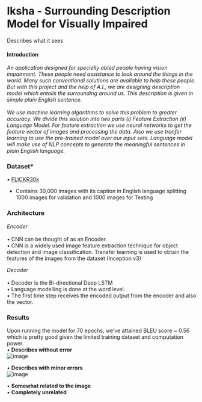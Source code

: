 # Iksha - Surrounding Description Model for Visually Impaired
Describes what it sees </br>
#### Introduction </br>
*An application designed for specially abled people having vision
impairment. These people need assistance to look around the things in the world.
Many such conventional solutions are available to help these people. But with this
project and the help of A.I., we are designing description model which entails the
surrounding around us. This description is given in simple plain English sentence.</br></br>
We use machine learning algorithms to solve this problem to greater accuracy.
We divide this solution into two parts (i) Feature Extraction (ii) Language Model.
For feature extraction we use neural networks to get the feature vector of images and
processing the data. Also we use tranfer learning to use the pre-trained model over
our input sets. Language model will make use of NLP concepts to generate the
meaningful sentences in plain English language.*

### Dataset*
• [FLICKR30k](http://shannon.cs.illinois.edu/DenotationGraph/)
 - Contains 30,000 images with its caption in English language splitting 1000 images for validation and 1000 images for Testing

### Architecture
*Encoder* </br></br>
  • CNN can be thought of as an Encoder. </br>
  •  CNN is a widely used image feature extraction technique for object detection and image classification. Transfer learning is used to obtain the features of the images from       the       dataset (Inception v3)</br>

*Decoder* </br></br>
• Decoder is the Bi-directional Deep LSTM </br>
• Language modelling is done at the word level. </br>
• The first time step receives the encoded output from the encoder and also the <START> vector.
  
 ### Results
 
 Upon running the model for 70 epochs, we’ve attained BLEU score ~ 0.56 which is pretty good given the limited training dataset and computation power. </br>
• **Describes without error** </br>
  ![image](https://user-images.githubusercontent.com/24832637/97819663-e76b3b00-1c5e-11eb-820f-b4484a31102a.png)

• **Describes with minor errors** </br>
![image](https://user-images.githubusercontent.com/24832637/97820026-ff43be80-1c60-11eb-9cf9-d328125d7def.png)

• **Somewhat related to the image** </br>
• **Completely unrelated**</br>






  
  
  
  





